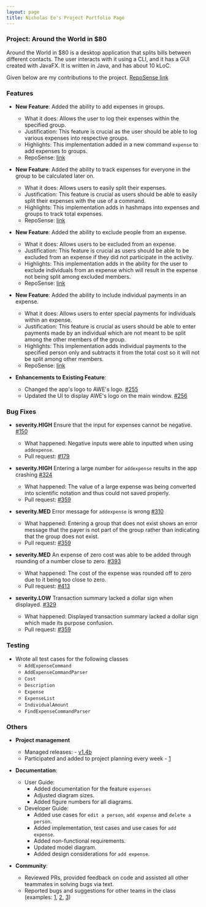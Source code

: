 ```yaml
---
layout: page
title: Nicholas Ee's Project Portfolio Page
---
```


### Project: Around the World in $80

Around the World in $80 is a desktop application that splits bills between different contacts. The user interacts with it using a CLI, and it has a GUI created with JavaFX. It is written in Java, and has about 10 kLoC.

Given below are my contributions to the project. [RepoSense link](https://nus-cs2103-ay2122s1.github.io/tp-dashboard/?search=kheekheekhee&sort=groupTitle&sortWithin=title&timeframe=commit&mergegroup=&groupSelect=groupByRepos&breakdown=true&checkedFileTypes=docs~functional-code~test-code~other&since=2021-09-17)

### Features
* **New Feature**: Added the ability to add expenses in groups.
  * What it does: Allows the user to log their expenses within the specified group.
  * Justification: This feature is crucial as the user should be able to log various expenses into respective groups.
  * Highlights: This implementation added in a new command `expense` to add expenses to groups.
  * RepoSense: [link](https://app.codecov.io/gh/AY2122S1-CS2103T-F13-1/tp/compare/135)
  
* **New Feature**: Added the ability to track expenses for everyone in the group to be calculated later on.
  * What it does: Allows users to easily split their expenses.
  * Justification: This feature is crucial as users should be able to easily split their expenses with the use of a command.
  * Highlights: This implementation adds in hashmaps into expenses and groups to track total expenses.
  * RepoSense: [link](https://app.codecov.io/gh/AY2122S1-CS2103T-F13-1/tp/compare/8)

* **New Feature**: Added the ability to exclude people from an expense.
  * What it does: Allows users to be excluded from an expense.
  * Justification: This feature is crucial as users should be able to be excluded from an expense if they did not participate in the activity.
  * Highlights: This implementation adds in the ability for the user to exclude individuals from an expense which will result in the expense not being split among excluded members.
  * RepoSense: [link](https://app.codecov.io/gh/AY2122S1-CS2103T-F13-1/tp/compare/11)

* **New Feature**: Added the ability to include individual payments in an expense.
  * What it does: Allows users to enter special payments for individuals within an expense.
  * Justification: This feature is crucial as users should be able to enter payments made by an individual which are not meant to be split among the other members of the group.
  * Highlights: This implementation adds individual payments to the specified person only and subtracts it from the total cost so it will not be split among other members.
  * RepoSense: [link](https://app.codecov.io/gh/AY2122S1-CS2103T-F13-1/tp/compare/11)
  
* **Enhancements to Existing Feature**:
  * Changed the app's logo to AWE's logo. [\#255](https://app.codecov.io/gh/AY2122S1-CS2103T-F13-1/tp/compare/255)
  * Updated the UI to display AWE's logo on the main window. [\#256](https://app.codecov.io/gh/AY2122S1-CS2103T-F13-1/tp/compare/256)

### Bug Fixes
* **severity.HIGH** Ensure that the input for expenses cannot be negative. [\#150](https://github.com/AY2122S1-CS2103T-F13-1/tp/issues/150)
  * What happened: Negative inputs were able to inputted when using `addexpense`.
  * Pull request: [\#179](https://github.com/AY2122S1-CS2103T-F13-1/tp/pull/179)

* **severity.HIGH** Entering a large number for `addexpense` results in the app crashing [\#324](https://github.com/AY2122S1-CS2103T-F13-1/tp/issues/324)
  * What happened: The value of a large expense was being converted into scientific notation and thus could not saved properly.
  * Pull request: [\#359](https://github.com/AY2122S1-CS2103T-F13-1/tp/pull/359)

* **severity.MED** Error message for `addexpense` is wrong [\#310](https://github.com/AY2122S1-CS2103T-F13-1/tp/issues/310)
  * What happened: Entering a group that does not exist shows an error message that the payer is not part of the group rather than indicating that the group does not exist.
  * Pull request: [\#359](https://github.com/AY2122S1-CS2103T-F13-1/tp/pull/359)
  
* **severity.MED** An expense of zero cost was able to be added through rounding of a number close to zero. [\#393](https://github.com/AY2122S1-CS2103T-F13-1/tp/issues/393)
  * What happened: The cost of the expense was rounded off to zero due to it being too close to zero.
  * Pull request: [\#413](https://github.com/AY2122S1-CS2103T-F13-1/tp/pull/413)

* **severity.LOW** Transaction summary lacked a dollar sign when displayed. [\#329](https://github.com/AY2122S1-CS2103T-F13-1/tp/issues/329)
  * What happened: Displayed transaction summary lacked a dollar sign which made its purpose confusion.
  * Pull request: [\#359](https://github.com/AY2122S1-CS2103T-F13-1/tp/pull/359)

### Testing
* Wrote all test cases for the following classes
  * `AddExpenseCommand`
  * `AddExpenseCommandParser`
  * `Cost`
  * `Description`
  * `Expense`
  * `ExpenseList`
  * `IndividualAmount`
  * `FindExpenseCommandParser`

### Others
* **Project management**
  * Managed releases: - [v1.4b](https://github.com/AY2122S1-CS2103T-F13-1/tp/releases/tag/v1.4b)
  * Participated and added to project planning every week - [1](https://github.com/AY2122S1-CS2103T-F13-1/tp/projects/1)

* **Documentation**:
  * User Guide:
    * Added documentation for the feature `expenses`
    * Adjusted diagram sizes.
    * Added figure numbers for all diagrams.
  * Developer Guide:
    * Added use cases for `edit a person`, `add expense` and `delete a person`.
    * Added implementation, test cases and use cases for `add expense`.
    * Added non-functional requirements.
    * Updated model diagram.
    * Added design considerations for `add expense`.

* **Community**:
  * Reviewed PRs, provided feedback on code and assisted all other teammates in solving bugs via text.
  * Reported bugs and suggestions for other teams in the class (examples: [1](https://github.com/kheekheekhee/ped/issues/1), [2](https://github.com/kheekheekhee/ped/issues/2), [3](https://github.com/kheekheekhee/ped/issues/3))
